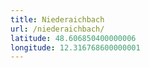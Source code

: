```yaml
---
title: Niederaichbach
url: /niederaichbach/
latitude: 48.606850400000006
longitude: 12.316768600000001
---
```

